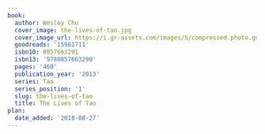 ```yaml
---
book:
  author: Wesley Chu
  cover_image: the-lives-of-tao.jpg
  cover_image_url: https://i.gr-assets.com/images/S/compressed.photo.goodreads.com/books/1361886088l/15981711._SY160_.jpg
  goodreads: '15981711'
  isbn10: 0857663291
  isbn13: '9780857663290'
  pages: '460'
  publication_year: '2013'
  series: Tao
  series_position: '1'
  slug: the-lives-of-tao
  title: The Lives of Tao
plan:
  date_added: '2018-08-27'
---
```

